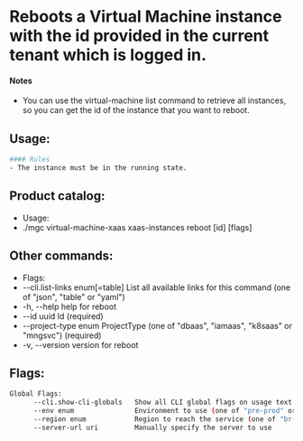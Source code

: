 # Reboots a Virtual Machine instance with the id provided in the current tenant which is logged in.
#### Notes
- You can use the virtual-machine list command to retrieve all instances, so you can get the id
of the instance that you want to reboot.

## Usage:
```bash
#### Rules
- The instance must be in the running state.
```

## Product catalog:
- Usage:
- ./mgc virtual-machine-xaas xaas-instances reboot [id] [flags]

## Other commands:
- Flags:
- --cli.list-links enum[=table]   List all available links for this command (one of "json", "table" or "yaml")
- -h, --help                          help for reboot
- --id uuid                       Id (required)
- --project-type enum             ProjectType (one of "dbaas", "iamaas", "k8saas" or "mngsvc") (required)
- -v, --version                       version for reboot

## Flags:
```bash
Global Flags:
      --cli.show-cli-globals   Show all CLI global flags on usage text
      --env enum               Environment to use (one of "pre-prod" or "prod") (default "prod")
      --region enum            Region to reach the service (one of "br-mgl1", "br-ne1" or "br-se1") (default "br-se1")
      --server-url uri         Manually specify the server to use
```

